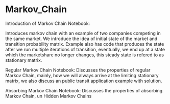 # Markov_Chain

Introduction of Markov Chain Notebook:

Introduces markov chain with an example of two companies competing in the same market. We introduce the idea of initial state of the market and transition probability matrix. Example also has code that produces the state after we run multiple iterations of transition, eventually, we end up at a state which the marketshare no longer changes, this steady state is refered to as stationary matrix.

Regular Markov Chain Notebook:
Discusses the properties of regular Markov Chain, mainly, how we will always arrive at the limiting stationary matrix, we also discuss an public transit application example with solution.

Absorbing Markov Chain Notebook:
Discusses the properties of absorbing Markov Chain, un
Hidden Markov Chains
